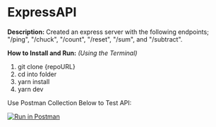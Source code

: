 # ExpressAPI

**Description:**
Created an express server with the following endpoints; "/ping", "/chuck", "/count", "/reset", "/sum", and "/subtract".

**How to Install and Run:**
_(Using the Terminal)_

1.  git clone {repoURL}
2.  cd into folder
3.  yarn install
4.  yarn dev

Use Postman Collection Below to Test API:

[![Run in Postman](https://run.pstmn.io/button.svg)](https://app.getpostman.com/run-collection/92e1be258089383dfa16)
